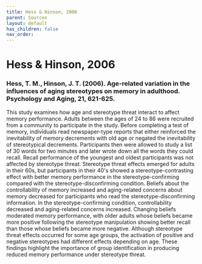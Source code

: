 ```yaml
---
title: Hess & Hinson, 2006
parent: Sources
layout: default
has_children: false
nav_order: 
---
```


# Hess & Hinson, 2006

### Hess, T. M., Hinson, J. T. (2006). Age-related variation in the influences of aging stereotypes on memory in adulthood. Psychology and Aging, 21, 621-625.

This study examines how age and stereotype threat interact to affect memory performance. Adults between the ages of 24 to 86 were recruited from a community to participate in the study. Before completing a test of memory, individuals read newspaper-type reports that either reinforced the inevitability of memory decrements with old age or negated the inevitability of stereotypical decrements. Participants then were allowed to study a list of 30 words for two minutes and later wrote down all the words they could recall. Recall performance of the youngest and oldest participants was not affected by stereotype threat. Stereotype threat effects emerged for adults in their 60s, but participants in their 40's showed a stereotype-contrasting effect with better memory performance in the stereotype-confirming compared with the stereotype-disconfirming condition. Beliefs about the controllability of memory increased and aging-related concerns about memory decreased for participants who read the stereotype-disconfirming information. In the stereotype-confirming condition, controllability decreased and aging-related concerns increased. Changing beliefs moderated memory performance, with older adults whose beliefs became more positive following the stereotype manipulation showing better recall than those whose beliefs became more negative. Although stereotype threat effects occurred for some age groups, the activation of positive and negative stereotypes had different effects depending on age. These findings highlight the importance of group identification in producing reduced memory performance under stereotype threat.
